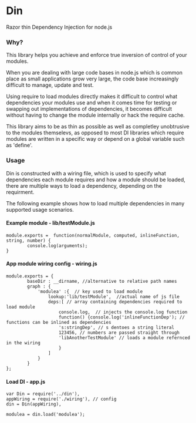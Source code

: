 # Din
Razor thin Dependency Injection for node.js
### Why?
This library helps you achieve and enforce true inversion of control of your modules.

When you are dealing with large code bases in node.js which is common place as small applications grow very large, the code
base increasingly difficult to manage, update and test.

Using require to load modules directly makes it difficult to control what dependencies your modules use and when it comes time for testing or swapping out implementations of dependencies, it becomes difficult without having to change the module internally or hack the require cache.

This library aims to be as thin as possible as well as completley unobtrusive to the modules themselevs, as opposed to most DI libraries which require modules are written in a specific way or depend on a global variable such as 'define'.

### Usage
Din is constructed with a wiring file, which is used to specify what dependencies each module requires and how a module should be loaded, there are multiple ways to load a dependency, depending on the requirment.

The following example shows how to load multiple dependencies in many supported usage scenarios.

#### Example module - lib/testModule.js
```javscript
module.exports =  function(normalModule, computed, inlineFunction, string, number) {
        console.log(arguments);
}
```

#### App module wiring config - wiring.js
```javscript
module.exports = {
        baseDir : __dirname, //alternative to relative path names
        graph : {
            'modulea' :{  // key used to load module
                lookup:'lib/testModule',  //actual name of js file
                deps:[ // array containing dependencies required to load module
                    console.log,  // injects the console.log function
                    function() {console.log('inlineFunctionDep'); // functions can be inlined as dependencies
                    's:stringDep', // s dentoes a string literal
                    123456, // numbers are passed straight through
                    'libAnotherTestModule' // loads a module refernced in the wiring
                    }
                ]
            }
        }
};
```
#### Load DI - app.js
```javscript
var Din = require('../din'),
appWiring = require('./wiring'), // config
din = Din(appWiring),

modulea = din.load('modulea');
```

